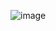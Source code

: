 ![image](https://github.com/Jason89967/EC2024/assets/162284478/81eed191-0fa5-4934-811b-928be8cf8efb)
